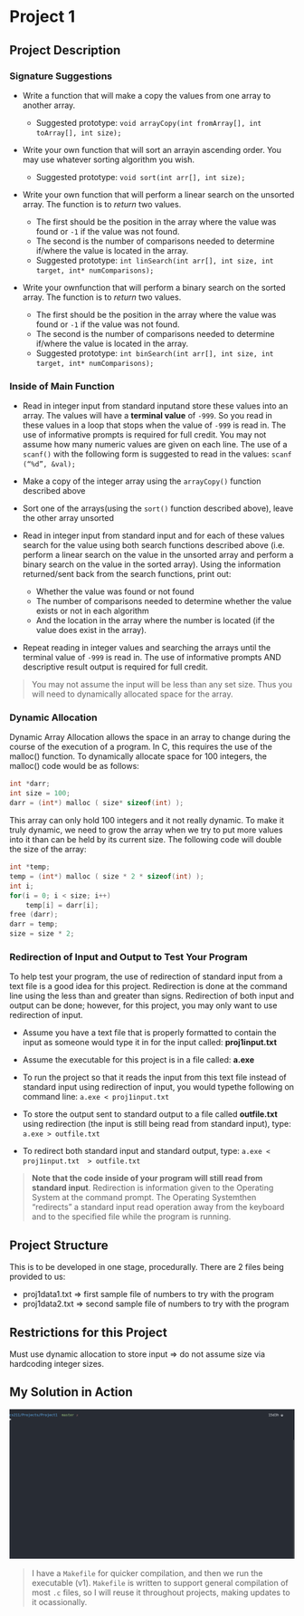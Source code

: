 # Project 1

## Project Description

### Signature Suggestions

- Write a function that will make a copy the values from one array to another array.
  - Suggested prototype: `void arrayCopy(int fromArray[], int toArray[], int size);`

- Write your own function that will sort an arrayin ascending order. You may use whatever sorting algorithm you wish.
  - Suggested prototype: `void sort(int arr[], int size);`

- Write your own function that will perform a linear search on the unsorted array. The function is to *return* two values.
  - The first should be the position in the array where the value was found or `-1` if the value was not found.
  - The second is the number of comparisons needed to determine if/where the value is located in the array.
  - Suggested prototype: `int linSearch(int arr[], int size, int target, int* numComparisons);`

- Write your ownfunction that will perform a binary search on the sorted array. The function is to *return* two values.
  - The first should be the position in the array where the value was found or `-1` if the value was not found.
  - The second is the number of comparisons needed to determine if/where the value is located in the array.
  - Suggested prototype: `int binSearch(int arr[], int size, int target, int* numComparisons);`

### Inside of Main Function

- Read in integer input from standard inputand store these values into an array. The values will have a **terminal value** of `-999`. So you read in these values in a loop that stops when the value of `-999` is read in. The use of informative prompts is required for full credit. You may not assume how many numeric values are given on each line. The use of a `scanf()` with the following form is suggested to read in the values: `scanf (“%d”, &val);`

- Make a copy of the integer array using the `arrayCopy()` function described above

- Sort one of the arrays(using the `sort()` function described above), leave the other array unsorted

- Read in integer input from standard input and for each of these values search for the value using both search functions described above (i.e. perform a linear search on the value in the unsorted array and perform a binary search on the value in the sorted array). Using the information returned/sent back from the search functions, print out:
  - Whether the value was found or not found
  - The number of comparisons needed to determine whether the value exists or not in each algorithm
  - And the location in the array where the number is located (if the value does exist in the array).

- Repeat reading in integer values and searching the arrays until the terminal value of `-999` is read in. The use of informative prompts AND descriptive result output is required for full credit.

>You may not assume the input will be less than any set size. Thus you will need to dynamically allocated space for the array.

### Dynamic Allocation

Dynamic Array Allocation allows the space in an array to change during the course of the execution of a program. In C, this requires the use of the malloc() function. To dynamically allocate space for 100 integers, the malloc() code would be as follows:

```C
int *darr;
int size = 100;
darr = (int*) malloc ( size* sizeof(int) );
```

This array can only hold 100 integers and it not really dynamic. To make it truly dynamic, we need to grow the array when we try to put more values into it than can be held by its current size. The following code will double the size of the array:

```C
int *temp;
temp = (int*) malloc ( size * 2 * sizeof(int) );
int i;
for(i = 0; i < size; i++)
    temp[i] = darr[i];
free (darr);
darr = temp;
size = size * 2;
```

### Redirection of Input and Output to Test Your Program

To help test your program, the use of redirection of standard input from a text file is a good idea for this project. Redirection is done at the command line using the less than and greater than signs. Redirection of both input and output can be done; however, for this project, you may only want to use redirection of input.

- Assume you have a text file that is properly formatted to contain the input as someone would type it in for the input called: **proj1input.txt**

- Assume the executable for this project is in a file called: **a.exe**

- To run the project so that it reads the input from this text file instead of standard input using redirection of input, you would typethe following on command line: `a.exe < proj1input.txt`

- To store the output sent to standard output to a file called **outfile.txt** using redirection (the input is still being read from standard input), type: `a.exe > outfile.txt`

- To redirect both standard input and standard output, type: `a.exe < proj1input.txt  > outfile.txt`

>**Note that the code inside of your program will still read from standard input**. Redirection is information given to the Operating System at the command prompt. The Operating Systemthen “redirects” a standard input read operation away from the keyboard and to the specified file while the program is running.

## Project Structure

This is to be developed in one stage, procedurally. There are 2 files being provided to us:

- proj1data1.txt => first sample file of numbers to try with the program
- proj1data2.txt => second sample file of numbers to try with the program

## Restrictions for this Project

Must use dynamic allocation to store input => do not assume size via hardcoding integer sizes.

## My Solution in Action

![Project 1 in Action!](./runningProject1.gif)

> I have a `Makefile` for quicker compilation, and then we run the executable (v1). `Makefile` is written to support general compilation of most `.c` files, so I will reuse it throughout projects, making updates to it ocassionally.
